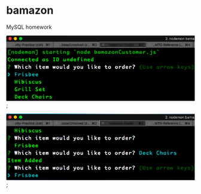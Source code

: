 # bamazon
MySQL homework


![Bamazon Functioning](./images/bamazon-functioning.png);

![Bamazon Add Item](./images/bamazon-add_item.png);